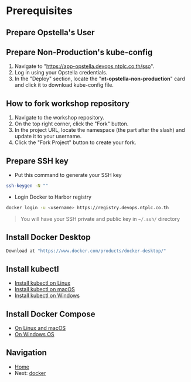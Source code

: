 # Prerequisites

## Prepare Opstella's User

## Prepare Non-Production's kube-config 

1. Navigate to "https://app-opstella.devops.ntplc.co.th/sso".
2. Log in using your Opstella credentials.
3. In the "Deploy" section, locate the "**nt-opstella-non-production**" card and click it to download kube-config file.

## How to fork workshop repository

1. Navigate to the workshop repository.
2. On the top right corner, click the "Fork" button.
3. In the project URL, locate the namespace (the part after the slash) and update it to your username.
4. Click the "Fork Project" button to create your fork.

 
## Prepare SSH key

* Put this command to generate your SSH key

```bash
ssh-keygen -N ""
```

* Login Docker to Harbor registry

```bash
docker login -u <username> https://registry.devops.ntplc.co.th
```

> You will have your SSH private and public key in `~/.ssh/` directory

## Install Docker Desktop
```bash
Download at "https://www.docker.com/products/docker-desktop/"
```

## Install kubectl
* [Install kubectl on Linux](https://kubernetes.io/docs/tasks/tools/install-kubectl-linux/)
* [Install kubectl on macOS](https://kubernetes.io/docs/tasks/tools/install-kubectl-macos/)
* [Install kubectl on Windows](https://kubernetes.io/docs/tasks/tools/install-kubectl-windows/)


## Install Docker Compose

* [On Linux and macOS](https://docs.docker.com/compose/install/standalone/#on-linux)
* [On Windows OS](https://docs.docker.com/compose/install/standalone/#on-windows-server)

## Navigation

* [Home](../README.md)
* Next: [docker](03-docker.md)
